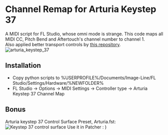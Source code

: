 # Channel Remap for Arturia Keystep 37
A MIDI script for FL Studio, whose omni mode is strange. This code maps all MIDI CC, Pitch Bend and Aftertouch's channel number to channel 1.   
Also applied better transport controls by [this repository](https://github.com/abbydiode/fl-studio-arturia-keystep-37/tree/main).
![arturia_keystep_37](https://github.com/Cracking-Sciences/Channel-Independent-MIDI-CC-for-Arturia-Keystep-37/assets/59389055/9c217627-e378-4fcb-8476-b73c9a194260)

## Installation
- Copy python scripts to %USERPROFILE%/Documents/Image-Line/FL Studio/Settings/Hardware/%NEWFOLDER%
- FL Studio -> Options -> MIDI Settings -> Controller type -> Arturia Keystep 37 Channel Map

## Bonus
Arturia keystep 37 Control Surface Preset, Arturia.fst:
![Keystep 37 control surface](https://github.com/Cracking-Sciences/Channel-Remap-for-Arturia-Keystep-37/assets/59389055/5161cebd-c760-4dbb-8f72-804b324c0ccf)
Use it in Patcher : )
